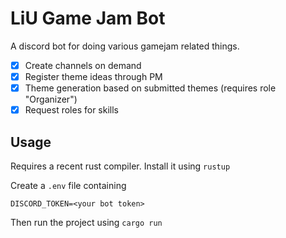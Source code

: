 # LiU Game Jam Bot

A discord bot for doing various gamejam related things.

- [x] Create channels on demand
- [x] Register theme ideas through PM
- [x] Theme generation based on submitted themes (requires role "Organizer")
- [x] Request roles for skills

## Usage

Requires a recent rust compiler. Install it using `rustup`

Create a `.env` file containing 

```
DISCORD_TOKEN=<your bot token>
```

Then run the project using `cargo run`
